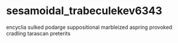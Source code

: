 # sesamoidal_trabeculekev6343
encyclia sulked podarge suppositional marbleized aspring provoked cradling tarascan preterits 

